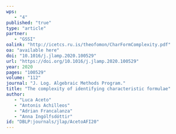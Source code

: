 ```yaml
---
wps: 
   - "4"
published: "true"
type: "article"
partner: 
   - "GSSI"
oalink: "http://icetcs.ru.is/theofomon/CharFormComplexity.pdf"
oa: "available here"
doi: "10.1016/j.jlamp.2020.100529"
url: "https://doi.org/10.1016/j.jlamp.2020.100529"
year: 2020
pages: "100529"
volume: "112"
journal: "J. Log. Algebraic Methods Program."
title: "The complexity of identifying characteristic formulae"
author: 
   - "Luca Aceto"
   - "Antonis Achilleos"
   - "Adrian Francalanza"
   - "Anna Ingólfsdóttir"
id: "DBLP:journals/jlap/AcetoAFI20"
---
```

